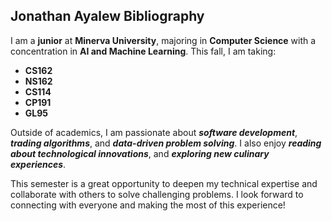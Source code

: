 ## **Jonathan Ayalew Bibliography** ##

I am a **junior** at **Minerva University**, majoring in **Computer Science** with a concentration in **AI and Machine Learning**. This fall, I am taking:

- **CS162**
- **NS162**
- **CS114**
- **CP191**
- **GL95**

Outside of academics, I am passionate about **_software development_**, **_trading algorithms_**, and **_data-driven problem solving_**. I also enjoy **_reading about technological innovations_**, and **_exploring new culinary experiences_**.

This semester is a great opportunity to deepen my technical expertise and collaborate with others to solve challenging problems. I look forward to connecting with everyone and making the most of this experience!
